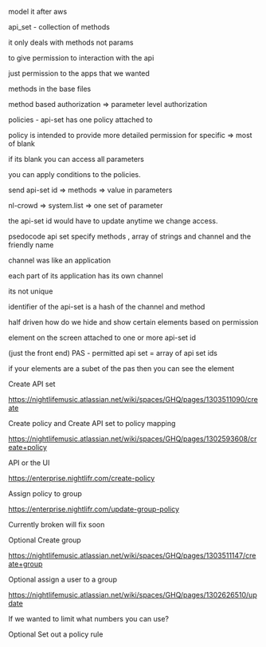 model it after aws

api_set - collection of methods

it only deals with methods not params

to give permission to interaction with the api

just permission to the apps that we wanted

methods in the base files

method based authorization => parameter level authorization

policies - api-set has one policy attached to

policy is intended to provide more detailed permission for specific => most of blank

if its blank you can access all parameters

you can apply conditions to the policies.

send api-set id => methods => value in parameters

nl-crowd => system.list => one set of parameter

the api-set id would have to update anytime we change access.

psedocode api set specify methods , array of strings and channel and the friendly name

channel was like an application 

each part of its application has its own channel

its not unique

identifier of the api-set is a hash of the channel and method

half driven how do we hide and show certain elements based on permission

element on the screen attached to one or more api-set id

(just the front end) PAS - permitted api set  = array of api set ids

if your elements are a subet of the pas then you can see the element



 

Create API set

https://nightlifemusic.atlassian.net/wiki/spaces/GHQ/pages/1303511090/create  

Create policy and Create API set to policy mapping

https://nightlifemusic.atlassian.net/wiki/spaces/GHQ/pages/1302593608/create+policy 

API or the UI

https://enterprise.nightlifr.com/create-policy 

Assign policy to group

https://enterprise.nightlifr.com/update-group-policy 

Currently broken will fix soon

Optional  Create group

https://nightlifemusic.atlassian.net/wiki/spaces/GHQ/pages/1303511147/create+group 

Optional assign a user to a group

https://nightlifemusic.atlassian.net/wiki/spaces/GHQ/pages/1302626510/update 

If we wanted to limit what numbers you can use?

Optional Set out a policy rule
